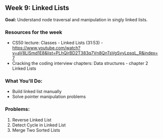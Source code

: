 ## Week 9: Linked Lists

**Goal:** Understand node traversal and manipulation in singly linked lists.

### Resources for the week
- CS50 lecture: 
    Classes - 
    Linked Lists (31:53) - https://www.youtube.com/watch?v=aV8LlSmd1E8&list=PLhQjrBD2T383q7Vn8QnTsVgSvyLpsqL_R&index=7
- Cracking the coding interview chapters: Data structures - chapter 2 Linked Lists

### What You'll Do:
- Build linked list manually
- Solve pointer manipulation problems

### Problems:
1. Reverse Linked List
2. Detect Cycle in Linked List
3. Merge Two Sorted Lists